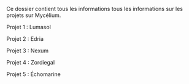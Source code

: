 Ce dossier contient tous les informations tous les informations sur les projets sur Mycélium. 

Projet 1 : Lumasol 


Projet 2 : Edria 


Projet 3 : Nexum 


Projet 4 : Zordiegal


Projet 5 : Échomarine



